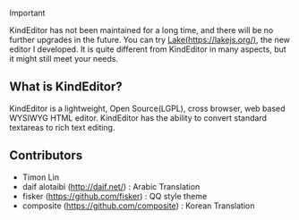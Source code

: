 > [!IMPORTANT]
> KindEditor has not been maintained for a long time, and there will be no further upgrades in the future. You can try [Lake(https://lakejs.org/)](https://lakejs.org/), the new editor I developed. It is quite different from KindEditor in many aspects, but it might still meet your needs.

## What is KindEditor?

KindEditor is a lightweight, Open Source(LGPL), cross browser, web based WYSIWYG HTML editor. KindEditor has the ability to convert standard textareas to rich text editing.

## Contributors

* Timon Lin
* daif alotaibi (http://daif.net/) : Arabic Translation
* fisker (https://github.com/fisker) : QQ style theme
* composite (https://github.com/composite) : Korean Translation
